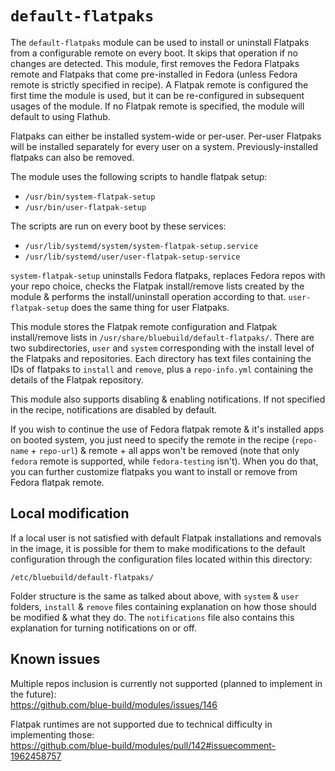 # `default-flatpaks`

The `default-flatpaks` module can be used to install or uninstall Flatpaks from a configurable remote on every boot. It skips that operation if no changes are detected. This module, first removes the Fedora Flatpaks remote and Flatpaks that come pre-installed in Fedora (unless Fedora remote is strictly specified in recipe). A Flatpak remote is configured the first time the module is used, but it can be re-configured in subsequent usages of the module. If no Flatpak remote is specified, the module will default to using Flathub.

Flatpaks can either be installed system-wide or per-user. Per-user Flatpaks will be installed separately for every user on a system. Previously-installed flatpaks can also be removed.

The module uses the following scripts to handle flatpak setup:

- `/usr/bin/system-flatpak-setup`
- `/usr/bin/user-flatpak-setup`

The scripts are run on every boot by these services:

- `/usr/lib/systemd/system/system-flatpak-setup.service`
- `/usr/lib/systemd/user/user-flatpak-setup-service`

`system-flatpak-setup` uninstalls Fedora flatpaks, replaces Fedora repos with your repo choice, checks the Flatpak install/remove lists created by the module & performs the install/uninstall operation according to that. `user-flatpak-setup` does the same thing for user Flatpaks.

This module stores the Flatpak remote configuration and Flatpak install/remove lists in `/usr/share/bluebuild/default-flatpaks/`. There are two subdirectories, `user` and `system` corresponding with the install level of the Flatpaks and repositories. Each directory has text files containing the IDs of flatpaks to `install` and `remove`, plus a `repo-info.yml` containing the details of the Flatpak repository.

This module also supports disabling & enabling notifications. If not specified in the recipe, notifications are disabled by default.

If you wish to continue the use of Fedora flatpak remote & it's installed apps on booted system, you just need to specify the remote in the recipe (`repo-name` + `repo-url`) & remote + all apps won't be removed (note that only `fedora` remote is supported, while `fedora-testing` isn't). When you do that, you can further customize flatpaks you want to install or remove from Fedora flatpak remote.

## Local modification

If a local user is not satisfied with default Flatpak installations and removals in the image, it is possible for them to make modifications to the default configuration through the configuration files located within this directory:

`/etc/bluebuild/default-flatpaks/`

Folder structure is the same as talked about above, with `system` & `user` folders, `install` & `remove` files containing explanation on how those should be modified & what they do. The `notifications` file also contains this explanation for turning notifications on or off.

## Known issues

Multiple repos inclusion is currently not supported (planned to implement in the future):  
https://github.com/blue-build/modules/issues/146

Flatpak runtimes are not supported due to technical difficulty in implementing those:  
https://github.com/blue-build/modules/pull/142#issuecomment-1962458757
